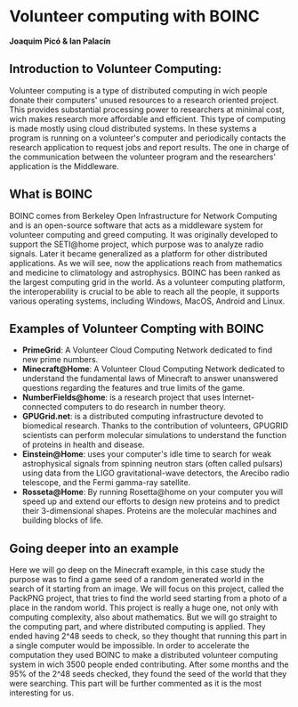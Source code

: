 # Volunteer   computing   with   BOINC

**Joaquim Picó & Ian Palacín**

## Introduction to Volunteer Computing:

Volunteer computing is a type of distributed computing in wich people donate their computers' unused resources
to a research oriented project. This provides substantial processing power to researchers at minimal cost, 
wich makes research more affordable and efficient. This type of computing is made mostly using cloud 
distributed systems. In these systems a program is running on a volunteer's computer and periodically contacts 
the research application to request jobs and report results. The one in charge of the communication between
the volunteer program and the researchers' application is the Middleware.    

## What is BOINC

BOINC comes from Berkeley Open Infrastructure for Network Computing and is an open-source software that acts
as a middleware system for volunteer computing and greed computing. It was originally developed to support 
the SETI@home project, which purpose was to analyze radio signals. Later it became generalized as a platform
for other distributed applications. As we will see, now the applications reach from mathematics and medicine to
climatology and astrophysics. 
BOINC has been ranked as the largest computing grid in the world. As a volunteer computing platform, the
interoperability is crucial to be able to reach all the people, it supports various operating systems, 
including Windows, MacOS, Android and Linux.

## Examples of Volunteer Compting with BOINC

* **PrimeGrid**: A Volunteer Cloud Computing Network dedicated to find new prime numbers.
* **Minecraft@Home**: A Volunteer Cloud Computing Network dedicated to understand the fundamental laws of
Minecraft to answer unanswered questions regarding the features and true limits of the game.
* **NumberFields@home**: is a research project that uses Internet-connected computers to do research in number
theory. 
* **GPUGrid.net**: is a distributed computing infrastructure devoted to biomedical research. Thanks to the 
contribution of volunteers, GPUGRID scientists can perform molecular simulations to understand the function
of proteins in health and disease.
* **Einstein@Home**: uses your computer's idle time to search for weak astrophysical signals from spinning 
neutron stars (often called pulsars) using data from the LIGO gravitational-wave detectors, the Arecibo 
radio telescope, and the Fermi gamma-ray satellite.
* **Rosseta@Home**: By running Rosetta@home on your computer you will speed up and extend our efforts to design 
new proteins and to predict their 3-dimensional shapes. Proteins are the molecular machines and building 
blocks of life. 

## Going deeper into an example

Here we will go deep on the Minecraft example, in this case study the purpose was to find a game seed of
a random generated world in the search of it starting from an image. We will focus on this project, called 
the PackPNG project, that tries to find the world seed 
starting from a photo of a place in the random world. This project is really a huge one, not only with 
computing complexity, also about mathematics. But we will go straight to the computing part, and where 
distributed computing is applied. They ended having 2^48 seeds to check, so they thought that running this 
part in a single computer would be impossible. In order to accelerate the computation they 
used BOINC to make a distributed volunteer computing system in wich 3500 people ended contributing. After 
some months and the 95% of the 2^48 seeds checked, they found the seed of the world that they were 
searching. This part will be further commented as it is the most interesting for us.

